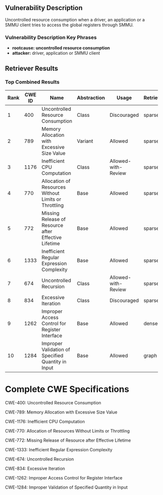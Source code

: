 ## Vulnerability Description
Uncontrolled resource consumption when a driver, an application or a SMMU client tries to access the global registers through SMMU.

### Vulnerability Description Key Phrases
- **rootcause:** **uncontrolled resource consumption**
- **attacker:** driver, application or SMMU client

## Retriever Results

### Top Combined Results

| Rank | CWE ID | Name | Abstraction | Usage  | Retrievers | Individual Scores |
|------|--------|------|-------------|-------|------------|-------------------|
| 1 | 400 | Uncontrolled Resource Consumption | Class | Discouraged | sparse | 0.182 |
| 2 | 789 | Memory Allocation with Excessive Size Value | Variant | Allowed | sparse | 0.160 |
| 3 | 1176 | Inefficient CPU Computation | Class | Allowed-with-Review | sparse | 0.155 |
| 4 | 770 | Allocation of Resources Without Limits or Throttling | Base | Allowed | sparse | 0.155 |
| 5 | 772 | Missing Release of Resource after Effective Lifetime | Base | Allowed | sparse | 0.153 |
| 6 | 1333 | Inefficient Regular Expression Complexity | Base | Allowed | sparse | 0.143 |
| 7 | 674 | Uncontrolled Recursion | Class | Allowed-with-Review | sparse | 0.139 |
| 8 | 834 | Excessive Iteration | Class | Discouraged | sparse | 0.133 |
| 9 | 1262 | Improper Access Control for Register Interface | Base | Allowed | dense | 0.538 |
| 10 | 1284 | Improper Validation of Specified Quantity in Input | Base | Allowed | graph | 0.002 |



# Complete CWE Specifications

CWE-400: Uncontrolled Resource Consumption

CWE-789: Memory Allocation with Excessive Size Value

CWE-1176: Inefficient CPU Computation

CWE-770: Allocation of Resources Without Limits or Throttling

CWE-772: Missing Release of Resource after Effective Lifetime

CWE-1333: Inefficient Regular Expression Complexity

CWE-674: Uncontrolled Recursion

CWE-834: Excessive Iteration

CWE-1262: Improper Access Control for Register Interface

CWE-1284: Improper Validation of Specified Quantity in Input